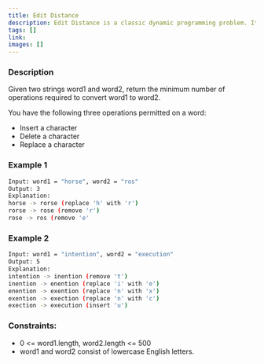 ```yaml
---
title: Edit Distance
description: Edit Distance is a classic dynamic programming problem. It is a measure of how similar two strings are to one another. The goal is to find the minimum number of operations required to transform one string into another.
tags: []
link: 
images: []
---
```


### Description

Given two strings word1 and word2, return the minimum number of operations required to convert word1 to word2.

You have the following three operations permitted on a word:

- Insert a character
- Delete a character
- Replace a character

### Example 1

```bash
Input: word1 = "horse", word2 = "ros"
Output: 3
Explanation: 
horse -> rorse (replace 'h' with 'r')
rorse -> rose (remove 'r')
rose -> ros (remove 'e'
```

### Example 2

```bash
Input: word1 = "intention", word2 = "execution"
Output: 5
Explanation: 
intention -> inention (remove 't')
inention -> enention (replace 'i' with 'e')
enention -> exention (replace 'n' with 'x')
exention -> exection (replace 'n' with 'c')
exection -> execution (insert 'u')
```

### Constraints:

- 0 <= word1.length, word2.length <= 500
- word1 and word2 consist of lowercase English letters.
